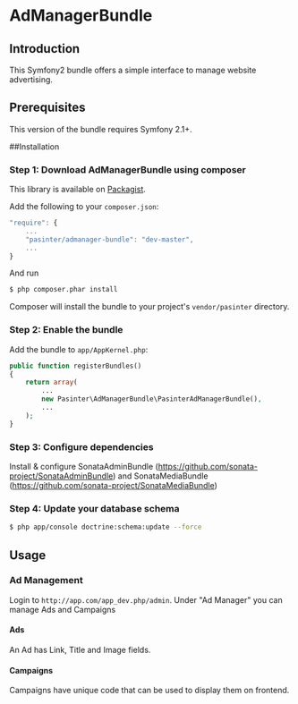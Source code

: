 AdManagerBundle
===============

Introduction
------------
This Symfony2 bundle offers a simple interface to manage website advertising.

## Prerequisites

This version of the bundle requires Symfony 2.1+. 

##Installation

### Step 1: Download AdManagerBundle using composer
This library is available on [Packagist](http://packagist.org/packages/pasinter/admanager-bundle).

Add the following to your `composer.json`:

```js
"require": {
    ...
    "pasinter/admanager-bundle": "dev-master",
    ...
}
```

And run 
``` bash
$ php composer.phar install
```

Composer will install the bundle to your project's `vendor/pasinter` directory.

### Step 2: Enable the bundle
Add the bundle to `app/AppKernel.php`:

``` php
public function registerBundles()
{
    return array(
        ...
        new Pasinter\AdManagerBundle\PasinterAdManagerBundle(),
        ...
    );
}
```

### Step 3: Configure dependencies
Install & configure SonataAdminBundle (https://github.com/sonata-project/SonataAdminBundle) and SonataMediaBundle (https://github.com/sonata-project/SonataMediaBundle)

### Step 4: Update your database schema
``` bash
$ php app/console doctrine:schema:update --force
```


## Usage

### Ad Management
Login to `http://app.com/app_dev.php/admin`. Under "Ad Manager" you can manage Ads and Campaigns

#### Ads
An Ad has Link, Title and Image fields. 

#### Campaigns
Campaigns have unique code that can be used to display them on frontend. 
